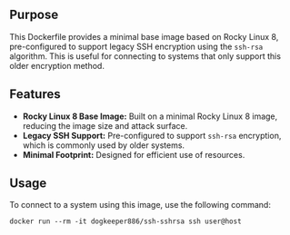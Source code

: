 ## Purpose

This Dockerfile provides a minimal base image based on Rocky Linux 8, pre-configured to support legacy SSH encryption using the `ssh-rsa` algorithm. This is useful for connecting to systems that only support this older encryption method.

## Features

*  **Rocky Linux 8 Base Image:** Built on a minimal Rocky Linux 8 image, reducing the image size and attack surface.
*  **Legacy SSH Support:** Pre-configured to support `ssh-rsa` encryption, which is commonly used by older systems.
*  **Minimal Footprint:** Designed for efficient use of resources.

## Usage

To connect to a system using this image, use the following command:

```docker
docker run --rm -it dogkeeper886/ssh-sshrsa ssh user@host
